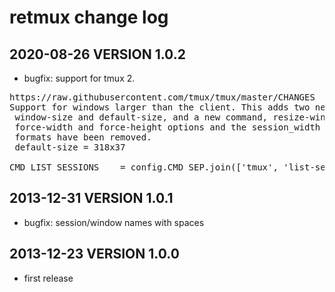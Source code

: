 # retmux change log

## 2020-08-26 VERSION 1.0.2
- bugfix: support for tmux 2.
<pre>
https://raw.githubusercontent.com/tmux/tmux/master/CHANGES
Support for windows larger than the client. This adds two new options,
 window-size and default-size, and a new command, resize-window. The
 force-width and force-height options and the session_width and session_height
 formats have been removed.
 default-size = 318x37

CMD_LIST_SESSIONS    = config.CMD_SEP.join(['tmux', 'list-sessions', '-F#S:=:(#{session_width},#{session_height}):=:#{session_attached}'])
</pre>

## 2013-12-31 VERSION 1.0.1
- bugfix: session/window names with spaces

## 2013-12-23 VERSION 1.0.0       
- first release

